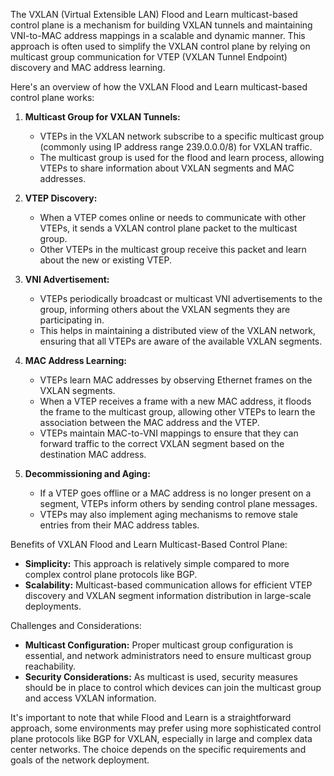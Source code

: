 The VXLAN (Virtual Extensible LAN) Flood and Learn multicast-based control plane is a mechanism for building VXLAN tunnels and maintaining VNI-to-MAC address mappings in a scalable and dynamic manner. This approach is often used to simplify the VXLAN control plane by relying on multicast group communication for VTEP (VXLAN Tunnel Endpoint) discovery and MAC address learning.

Here's an overview of how the VXLAN Flood and Learn multicast-based control plane works:

1. **Multicast Group for VXLAN Tunnels:**
   - VTEPs in the VXLAN network subscribe to a specific multicast group (commonly using IP address range 239.0.0.0/8) for VXLAN traffic.
   - The multicast group is used for the flood and learn process, allowing VTEPs to share information about VXLAN segments and MAC addresses.

2. **VTEP Discovery:**
   - When a VTEP comes online or needs to communicate with other VTEPs, it sends a VXLAN control plane packet to the multicast group.
   - Other VTEPs in the multicast group receive this packet and learn about the new or existing VTEP.

3. **VNI Advertisement:**
   - VTEPs periodically broadcast or multicast VNI advertisements to the group, informing others about the VXLAN segments they are participating in.
   - This helps in maintaining a distributed view of the VXLAN network, ensuring that all VTEPs are aware of the available VXLAN segments.

4. **MAC Address Learning:**
   - VTEPs learn MAC addresses by observing Ethernet frames on the VXLAN segments.
   - When a VTEP receives a frame with a new MAC address, it floods the frame to the multicast group, allowing other VTEPs to learn the association between the MAC address and the VTEP.
   - VTEPs maintain MAC-to-VNI mappings to ensure that they can forward traffic to the correct VXLAN segment based on the destination MAC address.

5. **Decommissioning and Aging:**
   - If a VTEP goes offline or a MAC address is no longer present on a segment, VTEPs inform others by sending control plane messages.
   - VTEPs may also implement aging mechanisms to remove stale entries from their MAC address tables.

Benefits of VXLAN Flood and Learn Multicast-Based Control Plane:

- **Simplicity:** This approach is relatively simple compared to more complex control plane protocols like BGP.
- **Scalability:** Multicast-based communication allows for efficient VTEP discovery and VXLAN segment information distribution in large-scale deployments.

Challenges and Considerations:

- **Multicast Configuration:** Proper multicast group configuration is essential, and network administrators need to ensure multicast group reachability.
- **Security Considerations:** As multicast is used, security measures should be in place to control which devices can join the multicast group and access VXLAN information.

It's important to note that while Flood and Learn is a straightforward approach, some environments may prefer using more sophisticated control plane protocols like BGP for VXLAN, especially in large and complex data center networks. The choice depends on the specific requirements and goals of the network deployment.
